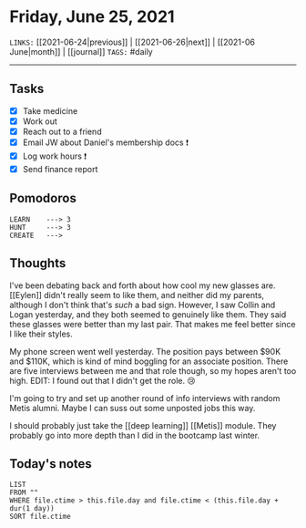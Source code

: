 # Friday, June 25, 2021
`LINKS:` [[2021-06-24|previous]] | [[2021-06-26|next]] |  [[2021-06 June|month]] | [[journal]] 
`TAGS:` #daily

---
## Tasks
- [x]  Take medicine
- [x]  Work out
- [x]  Reach out to a friend
- [x] Email JW about Daniel's membership docs ❗️
- [x] Log work hours ❗️
- [x] Send finance report

## Pomodoros
```
LEARN    ---> 3
HUNT     ---> 3
CREATE   ---> 
```

## Thoughts
I've been debating back and forth about how cool my new glasses are. [[Eylen]] didn't really seem to like them, and neither did my parents, although I don't think that's *such* a bad sign. However, I saw Collin and Logan yesterday, and they both seemed to genuinely like them. They said these glasses were better than my last pair. That makes me feel better since I like their styles. 

My phone screen went well yesterday. The position pays between $90K and $110K, which is kind of mind boggling for an associate position. There are five interviews between me and that role though, so my hopes aren't too high. EDIT: I found out that I didn't get the role. 😢

I'm going to try and set up another round of info interviews with random Metis alumni. Maybe I can suss out some unposted jobs this way. 

I should probably just take the [[deep learning]] [[Metis]] module. They probably go into more depth than I did in the bootcamp last winter. 

## Today's notes
```dataview
LIST 
FROM ""
WHERE file.ctime > this.file.day and file.ctime < (this.file.day + dur(1 day))
SORT file.ctime
```
